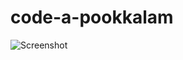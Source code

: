 # code-a-pookkalam

![Screenshot](https://user-images.githubusercontent.com/43414928/130521791-ef4befa4-6a09-46d5-91f4-606989088f90.png)
